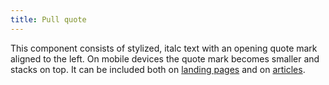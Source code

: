 ```yaml
---
title: Pull quote 
---
```

This component consists of stylized, italc text with an opening quote mark aligned to the left. On mobile devices the quote mark becomes smaller and stacks on top.
It can be included both on [landing pages](/?p=pages-landing-home) and on [articles](/?p=pages-article).